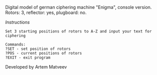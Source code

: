 Digital model of german ciphering machine "Enigma", console version.
Rotors: 3, reflector: yes, plugboard: no.

*Instructions*

    Set 3 starting positions of rotors to A-Z and input your text for ciphering

    Commands:
    ?SET - set position of rotors
    ?POS - current positions of rotors
    ?EXIT - exit program

Developed by Artem Matveev
